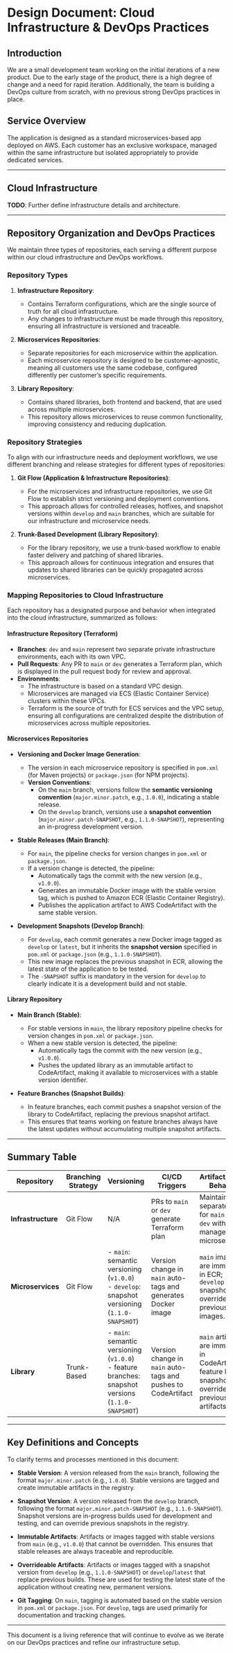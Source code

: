 # Design Document: Cloud Infrastructure & DevOps Practices

## Introduction

We are a small development team working on the initial iterations of a new product. Due to the early stage of the product, there is a high degree of change and a need for rapid iteration. Additionally, the team is building a DevOps culture from scratch, with no previous strong DevOps practices in place.

## Service Overview

The application is designed as a standard microservices-based app deployed on AWS. Each customer has an exclusive workspace, managed within the same infrastructure but isolated appropriately to provide dedicated services.

---

## Cloud Infrastructure

**TODO**: Further define infrastructure details and architecture.

---

## Repository Organization and DevOps Practices

We maintain three types of repositories, each serving a different purpose within our cloud infrastructure and DevOps workflows.

### Repository Types

1. **Infrastructure Repository**:
   - Contains Terraform configurations, which are the single source of truth for all cloud infrastructure.
   - Any changes to infrastructure must be made through this repository, ensuring all infrastructure is versioned and traceable.

2. **Microservices Repositories**:
   - Separate repositories for each microservice within the application.
   - Each microservice repository is designed to be customer-agnostic, meaning all customers use the same codebase, configured differently per customer’s specific requirements.

3. **Library Repository**:
   - Contains shared libraries, both frontend and backend, that are used across multiple microservices.
   - This repository allows microservices to reuse common functionality, improving consistency and reducing duplication.

### Repository Strategies

To align with our infrastructure needs and deployment workflows, we use different branching and release strategies for different types of repositories:

1. **Git Flow (Application & Infrastructure Repositories)**:
   - For the microservices and infrastructure repositories, we use Git Flow to establish strict versioning and deployment conventions.
   - This approach allows for controlled releases, hotfixes, and snapshot versions within `develop` and `main` branches, which are suitable for our infrastructure and microservice needs.

2. **Trunk-Based Development (Library Repository)**:
   - For the library repository, we use a trunk-based workflow to enable faster delivery and patching of shared libraries.
   - This approach allows for continuous integration and ensures that updates to shared libraries can be quickly propagated across microservices.

### Mapping Repositories to Cloud Infrastructure

Each repository has a designated purpose and behavior when integrated into the cloud infrastructure, summarized as follows:

#### Infrastructure Repository (Terraform)

- **Branches**: `dev` and `main` represent two separate private infrastructure environments, each with its own VPC.
- **Pull Requests**: Any PR to `main` or `dev` generates a Terraform plan, which is displayed in the pull request body for review and approval.
- **Environments**:
  - The infrastructure is based on a standard VPC design.
  - Microservices are managed via ECS (Elastic Container Service) clusters within these VPCs.
  - Terraform is the source of truth for ECS services and the VPC setup, ensuring all configurations are centralized despite the distribution of microservices across multiple repositories.

#### Microservices Repositories

- **Versioning and Docker Image Generation**:
  - The version in each microservice repository is specified in `pom.xml` (for Maven projects) or `package.json` (for NPM projects).
  - **Version Conventions**:
    - On the `main` branch, versions follow the **semantic versioning convention** (`major.minor.patch`, e.g., `1.0.0`), indicating a stable release.
    - On the `develop` branch, versions use a **snapshot convention** (`major.minor.patch-SNAPSHOT`, e.g., `1.1.0-SNAPSHOT`), representing an in-progress development version.

- **Stable Releases (Main Branch)**:
  - For `main`, the pipeline checks for version changes in `pom.xml` or `package.json`.
  - If a version change is detected, the pipeline:
    - Automatically tags the commit with the new version (e.g., `v1.0.0`).
    - Generates an immutable Docker image with the stable version tag, which is pushed to Amazon ECR (Elastic Container Registry).
    - Publishes the application artifact to AWS CodeArtifact with the same stable version.

- **Development Snapshots (Develop Branch)**:
  - For `develop`, each commit generates a new Docker image tagged as `develop` or `latest`, but it inherits the **snapshot version** specified in `pom.xml` or `package.json` (e.g., `1.1.0-SNAPSHOT`).
  - This new image replaces the previous snapshot in ECR, allowing the latest state of the application to be tested.
  - The `-SNAPSHOT` suffix is mandatory in the version for `develop` to clearly indicate it is a development build and not stable.

#### Library Repository

- **Main Branch (Stable)**:
  - For stable versions in `main`, the library repository pipeline checks for version changes in `pom.xml` or `package.json`.
  - When a new stable version is detected, the pipeline:
    - Automatically tags the commit with the new version (e.g., `v1.0.0`).
    - Pushes the updated library as an immutable artifact to CodeArtifact, making it available to microservices with a stable version identifier.

- **Feature Branches (Snapshot Builds)**:
  - In feature branches, each commit pushes a snapshot version of the library to CodeArtifact, replacing the previous snapshot artifact.
  - This ensures that teams working on feature branches always have the latest updates without accumulating multiple snapshot artifacts.

---

## Summary Table

| Repository       | Branching Strategy | Versioning                          | CI/CD Triggers                   | Artifact/Image Behavior |
|------------------|--------------------|-------------------------------------|----------------------------------|-------------------------|
| **Infrastructure** | Git Flow         | N/A                                 | PRs to `main` or `dev` generate Terraform plan | Maintains separate VPCs for `main` and `dev` with ECS-managed microservices. |
| **Microservices** | Git Flow          | - `main`: semantic versioning (`v1.0.0`)<br> - `develop`: snapshot versioning (`1.1.0-SNAPSHOT`) | Version change in `main` auto-tags and generates Docker image | `main` images are immutable in ECR; `develop` snapshots override previous images. |
| **Library**       | Trunk-Based       | - `main`: semantic versioning (`v1.0.0`)<br> - feature branches: snapshot versions (`1.1.0-SNAPSHOT`) | Version change in `main` auto-tags and pushes to CodeArtifact | `main` artifacts are immutable in CodeArtifact; feature branch snapshots override previous artifacts. |

---

## Key Definitions and Concepts

To clarify terms and processes mentioned in this document:

- **Stable Version**: A version released from the `main` branch, following the format `major.minor.patch` (e.g., `1.0.0`). Stable versions are tagged and create immutable artifacts in the registry.

- **Snapshot Version**: A version released from the `develop` branch, following the format `major.minor.patch-SNAPSHOT` (e.g., `1.1.0-SNAPSHOT`). Snapshot versions are in-progress builds used for development and testing, and can override previous snapshots in the registry.

- **Immutable Artifacts**: Artifacts or images tagged with stable versions from `main` (e.g., `v1.0.0`) that cannot be overridden. This ensures that stable releases are always traceable and reproducible.

- **Overrideable Artifacts**: Artifacts or images tagged with a snapshot version from `develop` (e.g., `1.1.0-SNAPSHOT`) or `develop`/`latest` that replace previous builds. These are used for testing the latest state of the application without creating new, permanent versions.

- **Git Tagging**: On `main`, tagging is automated based on the stable version in `pom.xml` or `package.json`. For `develop`, tags are used primarily for documentation and tracking changes.

---

This document is a living reference that will continue to evolve as we iterate on our DevOps practices and refine our infrastructure setup.
